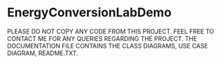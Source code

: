 # EnergyConversionLabDemo

PLEASE DO NOT COPY ANY CODE FROM THIS PROJECT. FEEL FREE TO CONTACT ME FOR ANY QUERIES REGARDING THE PROJECT.
THE DOCUMENTATION FILE CONTAINS THE CLASS DIAGRAMS, USE CASE DIAGRAM, README.TXT.
